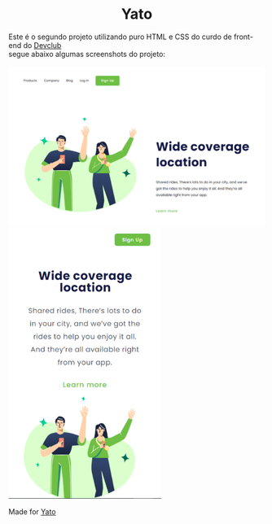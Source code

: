 <h1 align='center'>Yato</h1>

Este é o segundo projeto utilizando puro HTML e CSS do curdo de front-end do [Devclub](https://rodolfomori.com.br/devclub/)<br>
segue abaixo algumas screenshots do projeto:<br><br>
<img src='https://raw.githubusercontent.com/SSMYato/projeto-2/3bbe8a9a473b720d9628de78645fbc0f437343ff/image.png' alt='screenshoot1' width='700px'>
<img src='https://raw.githubusercontent.com/SSMYato/projeto-2/3bbe8a9a473b720d9628de78645fbc0f437343ff/image%20(1).png' alt='screenshoot2' width='300px'>

Made for [Yato](https://github.com/SSMYato)
